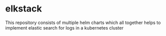 # elkstack
This repository consists of multiple helm charts which all together helps to implement elastic search for logs in a kubernetes cluster
